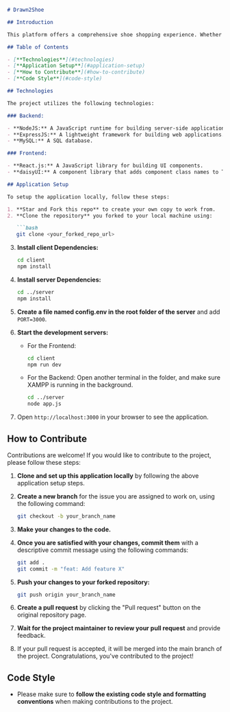 ```markdown
# Drawn2Shoe

## Introduction

This platform offers a comprehensive shoe shopping experience. Whether you're browsing our wide selection or designing your own custom footwear using our user-friendly tools, Drawn2Shoe is here to provide an unparalleled experience.

## Table of Contents

- [**Technologies**](#technologies)
- [**Application Setup**](#application-setup)
- [**How to Contribute**](#how-to-contribute)
- [**Code Style**](#code-style)

## Technologies

The project utilizes the following technologies:

### Backend:

- **NodeJS:** A JavaScript runtime for building server-side applications.
- **ExpressJS:** A lightweight framework for building web applications.
- **MySQL:** A SQL database.

### Frontend:

- **React.js:** A JavaScript library for building UI components.
- **daisyUI:** A component library that adds component class names to Tailwind CSS.

## Application Setup

To setup the application locally, follow these steps:

1. **Star and Fork this repo** to create your own copy to work from.
2. **Clone the repository** you forked to your local machine using:

   ```bash
   git clone <your_forked_repo_url>
   ```

3. **Install client Dependencies:**

   ```bash
   cd client
   npm install
   ```

4. **Install server Dependencies:**

   ```bash
   cd ../server
   npm install
   ```

5. **Create a file named config.env in the root folder of the server** and add `PORT=3000`.

6. **Start the development servers:**

   - For the Frontend:

     ```bash
     cd client
     npm run dev
     ```

   - For the Backend: Open another terminal in the folder, and make sure XAMPP is running in the background.

     ```bash
     cd ../server
     node app.js
     ```

7. Open `http://localhost:3000` in your browser to see the application.

## How to Contribute

Contributions are welcome! If you would like to contribute to the project, please follow these steps:

1. **Clone and set up this application locally** by following the above application setup steps.

2. **Create a new branch** for the issue you are assigned to work on, using the following command:

   ```bash
   git checkout -b your_branch_name
   ```

3. **Make your changes to the code.**

4. **Once you are satisfied with your changes, commit them** with a descriptive commit message using the following commands:

   ```bash
   git add .
   git commit -m "feat: Add feature X"
   ```

5. **Push your changes to your forked repository:**

   ```bash
   git push origin your_branch_name
   ```

6. **Create a pull request** by clicking the "Pull request" button on the original repository page.

7. **Wait for the project maintainer to review your pull request** and provide feedback.

8. If your pull request is accepted, it will be merged into the main branch of the project. Congratulations, you've contributed to the project!

## Code Style

- Please make sure to **follow the existing code style and formatting conventions** when making contributions to the project.
```

